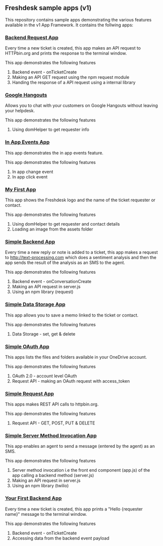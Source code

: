 ## Freshdesk sample apps (v1)
This repository contains sample apps demonstrating the various features available in the v1 App Framework. It contains the follwing apps:

### [Backend Request App](https://github.com/freshdesk/marketplace-sample-apps/tree/master/Freshdesk/v1/backend_request_app)

Every time a new ticket is created, this app makes an API request to HTTPbin.org and prints the response to the terminal window.

This app demonstrates the following features

1. Backend event - onTicketCreate
2. Making an API GET request using the npm request module
3. Handing the response of a API request using a internal library

### [Google Hangouts](https://github.com/freshdesk/marketplace-sample-apps/tree/master/Freshdesk/v1/google_hangouts)

  Allows you to chat with your customers on Google Hangouts without leaving your helpdesk.

  This app demonstrates the following features
  1. Using domHelper to get requester info

### [In App Events App](https://github.com/freshdesk/marketplace-sample-apps/tree/master/Freshdesk/v1/in_app_events_app)

  This app demonstrates the in app events feature.

  This app demonstrates the following features
  1. In app change event
  2. In app click event

### [My First App](https://github.com/freshdesk/marketplace-sample-apps/tree/master/Freshdesk/v1/my_first_app)

  This app shows the Freshdesk logo and the name of the ticket requester or contact.

  This app demonstrates the following features
  1. Using domHelper to get requester and contact details
  2. Loading an image from the assets folder

### [Simple Backend App](https://github.com/freshdesk/marketplace-sample-apps/tree/master/Freshdesk/v1/simple_backend_app)

  Every time a new reply or note is added to a ticket, this app makes a request to http://text-processing.com which does a sentiment analysis and then the app sends the result of the analysis as an SMS to the agent.

  This app demonstrates the following features
  1. Backend event - onConversationCreate
  2. Making an API request in server.js
  3. Using an npm library (request)

### [Simple Data Storage App](https://github.com/freshdesk/marketplace-sample-apps/tree/master/Freshdesk/v1/simple_datastorage_app)

  This app allows you to save a memo linked to the ticket or contact.

  This app demonstrates the following features
  1. Data Storage - set, get & delete

### [Simple OAuth App](https://github.com/freshdesk/marketplace-sample-apps/tree/master/Freshdesk/v1/simple_oauth_app)

  This apps lists the files and folders available in your OneDrive account.

  This app demonstrates the following features
  1. OAuth 2.0 - account level OAuth
  2. Request API - making an OAuth request with access_token

### [Simple Request App](https://github.com/freshdesk/marketplace-sample-apps/tree/master/Freshdesk/v1/simple_request_app)

  This apps makes REST API calls to httpbin.org.

  This app demonstrates the following features
  1. Request API - GET, POST, PUT & DELETE

### [Simple Server Method Invocation App](https://github.com/freshdesk/marketplace-sample-apps/tree/master/Freshdesk/v1/simple_server_method_invocation_app)

 This app enables an agent to send a message (entered by the agent) as an SMS.

  This app demonstrates the following features
  1. Server method invocation i.e the front end component (app.js) of the app calling a backend method (server.js)
  2. Making an API request in server.js
  3. Using an npm library (twilio)

### [Your First Backend App](https://github.com/freshdesk/marketplace-sample-apps/tree/master/Freshdesk/v1/your_first_backend_app)

Every time a new ticket is created, this app prints a "Hello {requester name}" message to the terminal window.

This app demonstrates the following features

1. Backend event - onTicketCreate
2. Accessing data from the backend event payload
